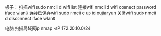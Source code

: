 板子：
扫描wifi
sudo nmcli d wifi list
连接wifi
nmcli d wifi connect <WIFISSID> password <password> iface wlan0
连接已保存wifi
sudo nmcli c up id xujianyun
关闭wifi
sudo nmcli d disconnect iface wlan0

电脑
扫描局域网ip
nmap -sP 172.20.10.0/24



